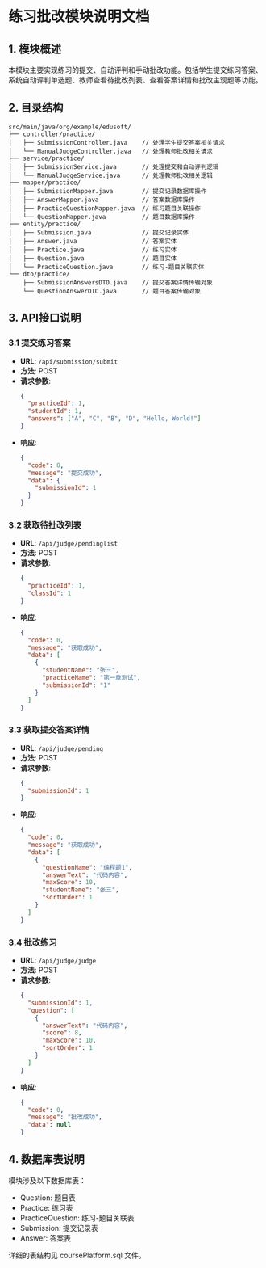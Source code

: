 # 练习批改模块说明文档

## 1. 模块概述
本模块主要实现练习的提交、自动评判和手动批改功能。包括学生提交练习答案、系统自动评判单选题、教师查看待批改列表、查看答案详情和批改主观题等功能。

## 2. 目录结构
```
src/main/java/org/example/edusoft/
├── controller/practice/
│   ├── SubmissionController.java    // 处理学生提交答案相关请求
│   └── ManualJudgeController.java   // 处理教师批改相关请求
├── service/practice/
│   ├── SubmissionService.java       // 处理提交和自动评判逻辑
│   └── ManualJudgeService.java      // 处理教师批改相关逻辑
├── mapper/practice/
│   ├── SubmissionMapper.java        // 提交记录数据库操作
│   ├── AnswerMapper.java            // 答案数据库操作
│   ├── PracticeQuestionMapper.java  // 练习题目关联操作
│   └── QuestionMapper.java          // 题目数据库操作
├── entity/practice/
│   ├── Submission.java              // 提交记录实体
│   ├── Answer.java                  // 答案实体
│   ├── Practice.java                // 练习实体
│   ├── Question.java                // 题目实体
│   └── PracticeQuestion.java        // 练习-题目关联实体
└── dto/practice/
    ├── SubmissionAnswersDTO.java    // 提交答案详情传输对象
    └── QuestionAnswerDTO.java       // 题目答案传输对象

```

## 3. API接口说明

### 3.1 提交练习答案
- **URL**: `/api/submission/submit`
- **方法**: POST
- **请求参数**:
  ```json
  {
    "practiceId": 1,
    "studentId": 1,
    "answers": ["A", "C", "B", "D", "Hello, World!"]
  }
  ```
- **响应**:
  ```json
  {
    "code": 0,
    "message": "提交成功",
    "data": {
      "submissionId": 1
    }
  }
  ```

### 3.2 获取待批改列表
- **URL**: `/api/judge/pendinglist`
- **方法**: POST
- **请求参数**:
  ```json
  {
    "practiceId": 1,
    "classId": 1
  }
  ```
- **响应**:
  ```json
  {
    "code": 0,
    "message": "获取成功",
    "data": [
      {
        "studentName": "张三",
        "practiceName": "第一章测试",
        "submissionId": "1"
      }
    ]
  }
  ```

### 3.3 获取提交答案详情
- **URL**: `/api/judge/pending`
- **方法**: POST
- **请求参数**:
  ```json
  {
    "submissionId": 1
  }
  ```
- **响应**:
  ```json
  {
    "code": 0,
    "message": "获取成功",
    "data": [
      {
        "questionName": "编程题1",
        "answerText": "代码内容",
        "maxScore": 10,
        "studentName": "张三",
        "sortOrder": 1
      }
    ]
  }
  ```

### 3.4 批改练习
- **URL**: `/api/judge/judge`
- **方法**: POST
- **请求参数**:
  ```json
  {
    "submissionId": 1,
    "question": [
      {
        "answerText": "代码内容",
        "score": 8,
        "maxScore": 10,
        "sortOrder": 1
      }
    ]
  }
  ```
- **响应**:
  ```json
  {
    "code": 0,
    "message": "批改成功",
    "data": null
  }
  ```

## 4. 数据库表说明
模块涉及以下数据库表：
- Question: 题目表
- Practice: 练习表
- PracticeQuestion: 练习-题目关联表
- Submission: 提交记录表
- Answer: 答案表

详细的表结构见 coursePlatform.sql 文件。 